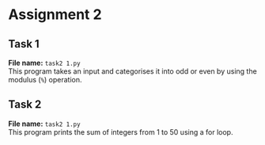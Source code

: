 # Assignment 2

## Task 1  
**File name:** `task2 1.py`  
This program takes an input and categorises it into odd or even by using the modulus (`%`) operation.  

## Task 2  
**File name:** `task2 1.py`  
This program prints the sum of integers from 1 to 50 using a for loop.  
